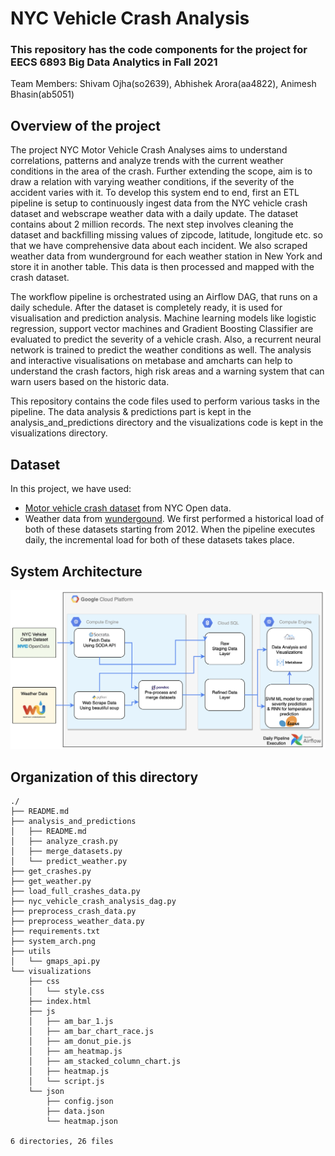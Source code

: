 # NYC Vehicle Crash Analysis

### This repository has the code components for the project for EECS 6893 Big Data Analytics in Fall 2021

Team Members: Shivam Ojha(so2639), Abhishek Arora(aa4822), Animesh Bhasin(ab5051)

## Overview of the project
The project NYC Motor Vehicle Crash Analyses aims to understand correlations, patterns and analyze trends with the current weather conditions in the area of the crash. Further extending the scope, aim is to draw a relation with varying weather conditions, if the severity of the accident varies with it.
To develop this system end to end, first an ETL pipeline is setup to continuously ingest data from the NYC vehicle crash dataset and webscrape weather data with a daily update. The dataset contains about 2 million records. The next step involves cleaning the dataset and  backfilling missing values of zipcode, latitude, longitude etc. so that we have comprehensive data about each incident. We also scraped weather data from wunderground for each weather station in New York and store it in another table. This data is then processed and mapped with the crash dataset.

The workflow pipeline is orchestrated using an Airflow DAG, that runs on a daily schedule. After the dataset is completely ready, it is used for visualisation and prediction analysis. Machine learning models like logistic regression, support vector machines and Gradient Boosting Classifier are evaluated to predict the severity of a vehicle crash. Also, a recurrent neural network is trained to predict the weather conditions as well. The analysis and interactive visualisations on metabase and amcharts can help to understand the crash factors, high risk areas and a warning system that can warn users based on the historic data.

This repository contains the code files used to perform various tasks in the pipeline. The data analysis & predictions part is kept in the analysis_and_predictions directory and the visualizations code is kept in the visualizations directory.

## Dataset
In this project, we have used:
- [Motor vehicle crash dataset](https://data.cityofnewyork.us/Public-Safety/Motor-Vehicle-Collisions-Crashes/h9gi-nx95) from NYC Open data.
- Weather data from [wundergound](https://www.wunderground.com).
We first performed a historical load of both of these datasets starting from 2012. When the pipeline executes daily, the incremental load for both of these datasets takes place.
## System Architecture

![Alt text](system_arch.png "System architecture")

## Organization of this directory

```
./
├── README.md
├── analysis_and_predictions
│   ├── README.md
│   ├── analyze_crash.py
│   ├── merge_datasets.py
│   └── predict_weather.py
├── get_crashes.py
├── get_weather.py
├── load_full_crashes_data.py
├── nyc_vehicle_crash_analysis_dag.py
├── preprocess_crash_data.py
├── preprocess_weather_data.py
├── requirements.txt
├── system_arch.png
├── utils
│   └── gmaps_api.py
└── visualizations
    ├── css
    │   └── style.css
    ├── index.html
    ├── js
    │   ├── am_bar_1.js
    │   ├── am_bar_chart_race.js
    │   ├── am_donut_pie.js
    │   ├── am_heatmap.js
    │   ├── am_stacked_column_chart.js
    │   ├── heatmap.js
    │   └── script.js
    └── json
        ├── config.json
        ├── data.json
        └── heatmap.json

6 directories, 26 files
